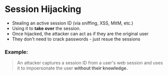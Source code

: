 # Session Hijacking
 - Stealing an active session ID (via sniffing, XSS, MitM, etc.)
 - Using it to **take over** the session.
 - Once hijacked, the attacker can act as if they are the original user
 - They don't need to crack passwords - just resue the sessions

### Example:
> An attacker captures a session ID from a user's web session and uses it to impoersonate the user **without their knowledge.**
